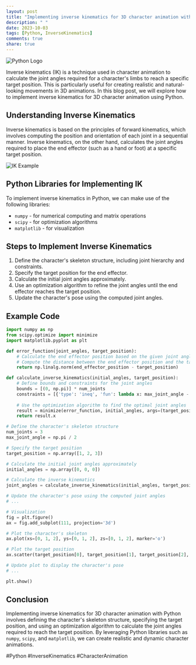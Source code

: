 ```yaml
---
layout: post
title: "Implementing inverse kinematics for 3D character animation with Python"
description: " "
date: 2023-10-03
tags: [Python, InverseKinematics]
comments: true
share: true
---
```


![Python Logo](https://www.python.org/static/community_logos/python-logo-master-v3-TM.png)

Inverse kinematics (IK) is a technique used in character animation to calculate the joint angles required for a character's limbs to reach a specific target position. This is particularly useful for creating realistic and natural-looking movements in 3D animations. In this blog post, we will explore how to implement inverse kinematics for 3D character animation using Python.

## Understanding Inverse Kinematics

Inverse kinematics is based on the principles of forward kinematics, which involves computing the position and orientation of each joint in a sequential manner. Inverse kinematics, on the other hand, calculates the joint angles required to place the end effector (such as a hand or foot) at a specific target position.

![IK Example](https://upload.wikimedia.org/wikipedia/commons/6/63/Inverse_kinematics_abc.gif)

## Python Libraries for Implementing IK

To implement inverse kinematics in Python, we can make use of the following libraries:

* `numpy` - for numerical computing and matrix operations
* `scipy` - for optimization algorithms
* `matplotlib` - for visualization

## Steps to Implement Inverse Kinematics

1. Define the character's skeleton structure, including joint hierarchy and constraints.
2. Specify the target position for the end effector.
3. Calculate the initial joint angles approximately.
4. Use an optimization algorithm to refine the joint angles until the end effector reaches the target position.
5. Update the character's pose using the computed joint angles.

## Example Code

```python
import numpy as np
from scipy.optimize import minimize
import matplotlib.pyplot as plt

def error_function(joint_angles, target_position):
    # Calculate the end effector position based on the given joint angles
    # Compute the distance between the end effector position and the target position
    return np.linalg.norm(end_effector_position - target_position)

def calculate_inverse_kinematics(initial_angles, target_position):
    # Define bounds and constraints for the joint angles
    bounds = [(0, np.pi)] * num_joints
    constraints = [{'type': 'ineq', 'fun': lambda x: max_joint_angle - x[i]} for i in range(num_joints)]
    
    # Use the optimization algorithm to find the optimal joint angles
    result = minimize(error_function, initial_angles, args=(target_position,), bounds=bounds, constraints=constraints)
    return result.x

# Define the character's skeleton structure
num_joints = 3
max_joint_angle = np.pi / 2

# Specify the target position
target_position = np.array([1, 2, 3])

# Calculate the initial joint angles approximately
initial_angles = np.array([0, 0, 0])

# Calculate the inverse kinematics
joint_angles = calculate_inverse_kinematics(initial_angles, target_position)

# Update the character's pose using the computed joint angles
# ...

# Visualization
fig = plt.figure()
ax = fig.add_subplot(111, projection='3d')

# Plot the character's skeleton
ax.plot(xs=[0, 1, 2], ys=[0, 1, 2], zs=[0, 1, 2], marker='o')

# Plot the target position
ax.scatter(target_position[0], target_position[1], target_position[2], c='r', marker='o')

# Update plot to display the character's pose
# ...

plt.show()
```

## Conclusion

Implementing inverse kinematics for 3D character animation with Python involves defining the character's skeleton structure, specifying the target position, and using an optimization algorithm to calculate the joint angles required to reach the target position. By leveraging Python libraries such as `numpy`, `scipy`, and `matplotlib`, we can create realistic and dynamic character animations.

#Python #InverseKinematics #CharacterAnimation